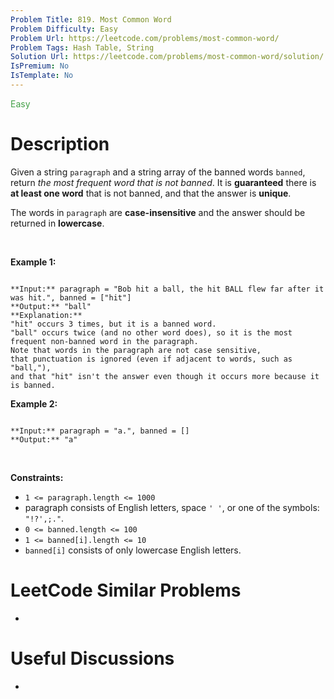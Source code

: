```yaml
---
Problem Title: 819. Most Common Word
Problem Difficulty: Easy
Problem Url: https://leetcode.com/problems/most-common-word/
Problem Tags: Hash Table, String
Solution Url: https://leetcode.com/problems/most-common-word/solution/
IsPremium: No
IsTemplate: No
---
```


<span style="color: rgb(67, 160, 71);">Easy</span>

# Description

Given a string `paragraph` and a string array of the banned words `banned`, return *the most frequent word that is not banned*. It is **guaranteed** there is **at least one word** that is not banned, and that the answer is **unique**.


The words in `paragraph` are **case-insensitive** and the answer should be returned in **lowercase**.


 


**Example 1:**



```

**Input:** paragraph = "Bob hit a ball, the hit BALL flew far after it was hit.", banned = ["hit"]
**Output:** "ball"
**Explanation:** 
"hit" occurs 3 times, but it is a banned word.
"ball" occurs twice (and no other word does), so it is the most frequent non-banned word in the paragraph. 
Note that words in the paragraph are not case sensitive,
that punctuation is ignored (even if adjacent to words, such as "ball,"), 
and that "hit" isn't the answer even though it occurs more because it is banned.

```

**Example 2:**



```

**Input:** paragraph = "a.", banned = []
**Output:** "a"

```

 


**Constraints:**


* `1 <= paragraph.length <= 1000`
* paragraph consists of English letters, space `' '`, or one of the symbols: `"!?',;."`.
* `0 <= banned.length <= 100`
* `1 <= banned[i].length <= 10`
* `banned[i]` consists of only lowercase English letters.




# LeetCode Similar Problems

- []()

# Useful Discussions

- []()
